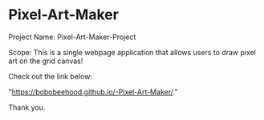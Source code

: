 # Pixel-Art-Maker
Project Name:
Pixel-Art-Maker-Project

Scope:
This is a single webpage application that allows users to draw pixel art on the grid canvas!

Check out the link below:

 "https://bobobeehood.github.io/-Pixel-Art-Maker/."
 
 
Thank you.
